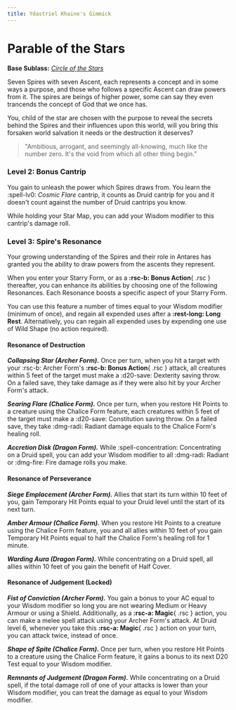 ```yaml
---
title: Ydastriel Khaine's Gimmick
---
```


# Parable of the Stars

**Base Sublass:** *[Circle of the Stars](../../class/druid/star.md)*

Seven Spires with seven Ascent, each represents a concept and in some ways a purpose, and those who follows a specific Ascent can draw powers from it. The spires are beings of higher power, some can say they even trancends the concept of God that we once has.

You, child of the star are chosen with the purpose to reveal the secrets behind the Spires and their influences upon this world, will you bring this forsaken world salvation it needs or the destruction it deserves?

> "Ambitious, arrogant, and seemingly all-knowing, much like the number zero. It's the void from which all other thing begin.”

### Level 2: Bonus Cantrip

You gain to unleash the power which Spires draws from. You learn the :spell-lv0: *Cosmic Flare* cantrip, it counts as Druid cantrip for you and it doesn't count against the number of Druid cantrips you know.

While holding your Star Map, you can add your Wisdom modifier to this cantrip's damage roll.

### Level 3: Spire's Resonance

Your growing understanding of the Spires and their role in Antares has granted you the ability to draw powers from the ascents they represent.

When you enter your Starry Form, or as a **:rsc-b: Bonus Action**{ .rsc } thereafter, you can enhance its abilities by choosing one of the following Resonances. Each Resonance boosts a specific aspect of your Starry Form.

You can use this feature a number of times equal to your Wisdom modifier (minimum of once), and regain all expended uses after a **:rest-long: Long Rest**. Alternatively, you can regain all expended uses by expending one use of Wild Shape (no action required). 

#### Resonance of Destruction

***Collapsing Star (Archer Form).*** Once per turn, when you hit a target with your :rsc-b: Archer Form's **:rsc-b: Bonus Action**{ .rsc } attack, all creatures within 5 feet of the target must make a :d20-save: Dexterity saving throw. On a failed save, they take damage as if they were also hit by your Archer Form's attack.

***Searing Flare (Chalice Form).*** Once per turn, when you restore Hit Points to a creature using the Chalice Form feature, each creatures within 5 feet of the target must make a :d20-save: Constitution saving throw. On a failed save, they take :dmg-radi: Radiant damage equals to the Chalice Form's healing roll.

***Accretion Disk (Dragon Form).*** While :spell-concentration: Concentrating on a Druid spell, you can add your Wisdom modifier to all :dmg-radi: Radiant or :dmg-fire: Fire damage rolls you make.

#### Resonance of Perseverance

***Siege Emplacement (Archer Form).*** Allies that start its turn within 10 feet of you, gain Temporary Hit Points equal to your Druid level until the start of its next turn. 

***Amber Armour (Chalice Form).*** When you restore Hit Points to a creature using the Chalice Form feature, you and all allies within 10 feet of you gain Temporary Hit Points equal to half the Chalice Form's healing roll for 1 minute.

***Warding Aura (Dragon Form).*** While concentrating on a Druid spell, all allies within 10 feet of you gain the benefit of Half Cover.

#### Resonance of Judgement (Locked)

***Fist of Conviction (Archer Form).*** You gain a bonus to your AC equal to your Wisdom modifier so long you are not wearing Medium or Heavy Armour or using a Shield. Additionally, as a **:rsc-a: Magic**{ .rsc } action, you can make a melee spell attack using your Archer Form's attack. At Druid level 6, whenever you take this **:rsc-a: Magic**{ .rsc } action on your turn, you can attack twice, instead of once.

***Shape of Spite (Chalice Form).*** Once per turn, when you restore Hit Points to a creature using the Chalice Form feature, it gains a bonus to its next D20 Test equal to your Wisdom modifier.

***Remnants of Judgement (Dragon Form).*** While concentrating on a Druid spell, if the total damage roll of one of your attacks is lower than your Wisdom modifier, you can treat the damage as equal to your Wisdom modifier.


